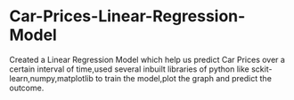 # Car-Prices-Linear-Regression-Model
Created a Linear Regression Model which help us predict Car Prices over a certain interval of time,used several inbuilt libraries of python like sckit-learn,numpy,matplotlib to train the model,plot the graph and predict the outcome.
